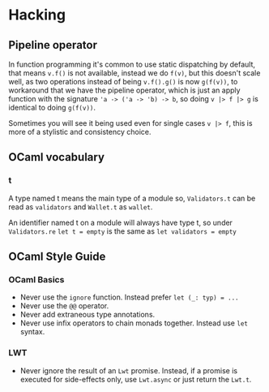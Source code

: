 # Hacking

## Pipeline operator

In function programming it's common to use static dispatching by default, that means `v.f()` is not available, instead we do `f(v)`, but this doesn't scale well, as two operations instead of being `v.f().g()` is now `g(f(v))`, to workaround that we have the pipeline operator, which is just an apply function with the signature `'a -> ('a -> 'b) -> b`, so doing `v |> f |> g` is identical to doing `g(f(v))`.

Sometimes you will see it being used even for single cases `v |> f`, this is more of a stylistic and consistency choice.

## OCaml vocabulary

### t

A type named t means the main type of a module so, `Validators.t` can be read as `validators` and `Wallet.t` as `wallet`.

An identifier named t on a module will always have type t, so under `Validators.re` `let t = empty` is the same as `let validators = empty`

## OCaml Style Guide

### OCaml Basics
- Never use the `ignore` function. Instead prefer `let (_: typ) = ...`
- Never use the `@@` operator.
- Never add extraneous type annotations.
- Never use infix operators to chain monads together. Instead use `let` syntax.

### LWT
- Never ignore the result of an `Lwt` promise. Instead, if a promise is
  executed for side-effects only, use `Lwt.async` or just return the `Lwt.t`.